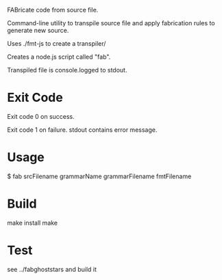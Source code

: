 FABricate code from source file.

Command-line utility to transpile source file and apply fabrication rules to generate new source.

Uses ./fmt-js to create a transpiler/

Creates a node.js script called "fab".


Transpiled file is console.logged to stdout.

# Exit Code
Exit code 0 on success.

Exit code 1 on failure.  stdout contains error message.

# Usage
$ fab srcFilename grammarName grammarFilename fmtFilename

# Build
make install
make

# Test
see ../fabghoststars and build it

